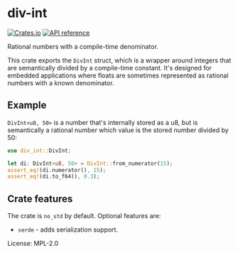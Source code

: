 # div-int

[![Crates.io](https://img.shields.io/crates/v/div-int.svg)](https://crates.io/crates/div-int)
[![API reference](https://docs.rs/div-int/badge.svg)](https://docs.rs/div-int/)

Rational numbers with a compile-time denominator.

This crate exports the `DivInt` struct, which is a wrapper around integers that are
semantically divided by a compile-time constant. It's designed for embedded applications
where floats are sometimes represented as rational numbers with a known denominator.

## Example

`DivInt<u8, 50>` is a number that's internally stored as a u8, but is semantically a rational
number which value is the stored number divided by 50:

```rust
use div_int::DivInt;

let di: DivInt<u8, 50> = DivInt::from_numerator(15);
assert_eq!(di.numerator(), 15);
assert_eq!(di.to_f64(), 0.3);
```

## Crate features

The crate is `no_std` by default. Optional features are:

* `serde` - adds serialization support.

License: MPL-2.0
